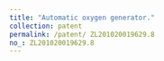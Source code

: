 ```yaml
---
title: "Automatic oxygen generator."
collection: patent
permalink: /patent/ ZL201020019629.8
no_: ZL201020019629.8
---
```


